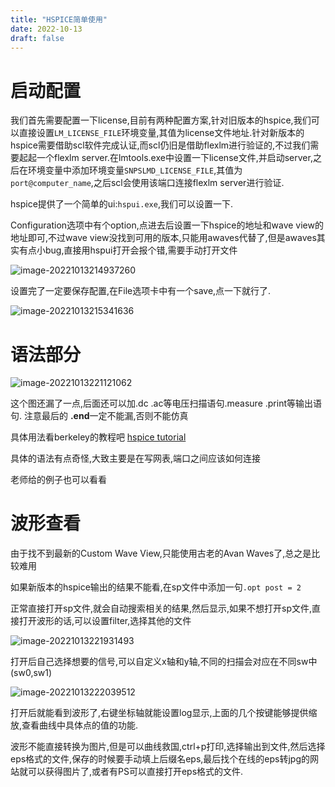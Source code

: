 ```yaml
---
title: "HSPICE简单使用"
date: 2022-10-13
draft: false
---
```


# 启动配置

我们首先需要配置一下license,目前有两种配置方案,针对旧版本的hspice,我们可以直接设置`LM_LICENSE_FILE`环境变量,其值为license文件地址.针对新版本的hspice需要借助scl软件完成认证,而scl仍旧是借助flexlm进行验证的,不过我们需要起起一个flexlm server.在lmtools.exe中设置一下license文件,并启动server,之后在环境变量中添加环境变量`SNPSLMD_LICENSE_FILE`,其值为`port@computer_name`,之后scl会使用该端口连接flexlm server进行验证.

hspice提供了一个简单的ui:`hspui.exe`,我们可以设置一下.

Configuration选项中有个option,点进去后设置一下hspice的地址和wave view的地址即可,不过wave view没找到可用的版本,只能用awaves代替了,但是awaves其实有点小bug,直接用hspui打开会报个错,需要手动打开文件

![image-20221013214937260](https://s2.loli.net/2022/10/13/nkbdypY1eiL7Ma9.png)

设置完了一定要保存配置,在File选项卡中有一个save,点一下就行了.

![image-20221013215341636](https://s2.loli.net/2022/10/13/D4FjpzvUcawdlN7.png)

# 语法部分

![image-20221013221121062](https://s2.loli.net/2022/10/13/ot8KMWhq5E6I9z1.png)

这个图还漏了一点,后面还可以加.dc .ac等电压扫描语句.measure .print等输出语句. 注意最后的 **.end**一定不能漏,否则不能仿真

具体用法看berkeley的教程吧 [hspice tutorial](https://inst.eecs.berkeley.edu/~ee105/sp11/tutorials/HSPICE_Tutorial.pdf)

具体的语法有点奇怪,大致主要是在写网表,端口之间应该如何连接

老师给的例子也可以看看

# 波形查看

由于找不到最新的Custom Wave View,只能使用古老的Avan Waves了,总之是比较难用

如果新版本的hspice输出的结果不能看,在sp文件中添加一句`.opt post = 2`

正常直接打开sp文件,就会自动搜索相关的结果,然后显示,如果不想打开sp文件,直接打开波形的话,可以设置filter,选择其他的文件

![image-20221013221931493](https://s2.loli.net/2022/10/13/rPZuab1KISUXF3w.png)

打开后自己选择想要的信号,可以自定义x轴和y轴,不同的扫描会对应在不同sw中(sw0,sw1)

![image-20221013222039512](https://s2.loli.net/2022/10/13/CiWtpF85nGedvPY.png)

打开后就能看到波形了,右键坐标轴就能设置log显示,上面的几个按键能够提供缩放,查看曲线中具体点的值的功能.

波形不能直接转换为图片,但是可以曲线救国,ctrl+p打印,选择输出到文件,然后选择eps格式的文件,保存的时候要手动填上后缀名eps,最后找个在线的eps转jpg的网站就可以获得图片了,或者有PS可以直接打开eps格式的文件.

